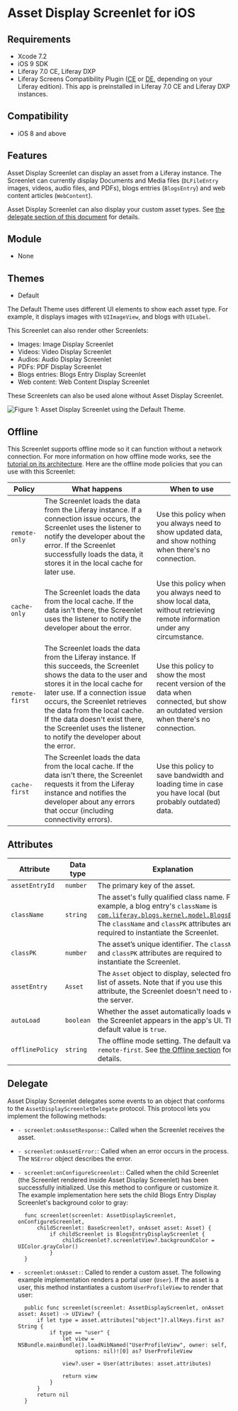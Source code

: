 # Asset Display Screenlet for iOS [](id=asset-display-screenlet-for-ios)

## Requirements [](id=requirements)

- Xcode 7.2
- iOS 9 SDK
- Liferay 7.0 CE, Liferay DXP 
- Liferay Screens Compatibility Plugin 
  ([CE](http://www.liferay.com/marketplace/-/mp/application/54365664) or 
  [DE](http://www.liferay.com/marketplace/-/mp/application/54369726), 
  depending on your Liferay edition). This app is preinstalled in Liferay 7.0 CE 
  and Liferay DXP instances. 

## Compatibility [](id=compatibility)

- iOS 8 and above

## Features [](id=features)

Asset Display Screenlet can display an asset from a Liferay instance. The 
Screenlet can currently display Documents and Media files (`DLFileEntry` images, 
videos, audio files, and PDFs), blogs entries (`BlogsEntry`) and web content 
articles (`WebContent`). 

Asset Display Screenlet can also display your custom asset types. See 
[the delegate section of this document](/develop/reference/-/knowledge_base/7-0/asset-display-screenlet-for-ios#delegate) 
for details. 

## Module [](id=module)

- None

## Themes [](id=themes)

- Default

The Default Theme uses different UI elements to show each asset type. For 
example, it displays images with `UIImageView`, and blogs with `UILabel`. 

This Screenlet can also render other Screenlets: 

- Images: Image Display Screenlet
- Videos: Video Display Screenlet
- Audios: Audio Display Screenlet
- PDFs: PDF Display Screenlet
- Blogs entries: Blogs Entry Display Screenlet
- Web content: Web Content Display Screenlet

These Screenlets can also be used alone without Asset Display Screenlet. 

![Figure 1: Asset Display Screenlet using the Default Theme.](../../images/screens-ios-assetdisplay.png)

## Offline [](id=offline)

This Screenlet supports offline mode so it can function without a network 
connection. For more information on how offline mode works, see the 
[tutorial on its architecture](/develop/tutorials/-/knowledge_base/7-0/architecture-of-offline-mode-in-liferay-screens). 
Here are the offline mode policies that you can use with this Screenlet: 

| Policy | What happens | When to use |
|--------|--------------|-------------|
| `remote-only` | The Screenlet loads the data from the Liferay instance. If a connection issue occurs, the Screenlet uses the listener to notify the developer about the error. If the Screenlet successfully loads the data, it stores it in the local cache for later use. | Use this policy when you always need to show updated data, and show nothing when there's no connection. |
| `cache-only` | The Screenlet loads the data from the local cache. If the data isn't there, the Screenlet uses the listener to notify the developer about the error. | Use this policy when you always need to show local data, without retrieving remote information under any circumstance. |
| `remote-first` | The Screenlet loads the data from the Liferay instance. If this succeeds, the Screenlet shows the data to the user and stores it in the local cache for later use. If a connection issue occurs, the Screenlet retrieves the data from the local cache. If the data doesn't exist there, the Screenlet uses the listener to notify the developer about the error. | Use this policy to show the most recent version of the data when connected, but show an outdated version when there's no connection. |
| `cache-first` | The Screenlet loads the data from the local cache. If the data isn't there, the Screenlet requests it from the Liferay instance and notifies the developer about any errors that occur (including connectivity errors). | Use this policy to save bandwidth and loading time in case you have local (but probably outdated) data. |

## Attributes [](id=attributes)

| Attribute | Data type | Explanation |
|-----------|-----------|-------------|
| `assetEntryId` | `number` | The primary key of the asset. | 
| `className` | `string` | The asset's fully qualified class name. For example, a blog entry's `className` is [`com.liferay.blogs.kernel.model.BlogsEntry`](@platform-ref@/7.0-latest/javadocs/portal-kernel/com/liferay/blogs/kernel/model/BlogsEntry.html). The `className` and `classPK` attributes are required to instantiate the Screenlet. | 
| `classPK` | `number` | The asset’s unique identifier. The `className` and `classPK` attributes are required to instantiate the Screenlet. |
| `assetEntry` | `Asset` | The `Asset` object to display, selected from a list of assets. Note that if you use this attribute, the Screenlet doesn't need to call the server. |
| `autoLoad` | `boolean` | Whether the asset automatically loads when the Screenlet appears in the app's UI. The default value is `true`. |
| `offlinePolicy` | `string` | The offline mode setting. The default value is `remote-first`. See [the Offline section](/develop/reference/-/knowledge_base/7-0/asset-display-screenlet-for-ios#offline) for details. |

## Delegate [](id=delegate)

Asset Display Screenlet delegates some events to an object that conforms to 
the `AssetDisplayScreenletDelegate` protocol. This protocol lets you implement 
the following methods: 

- `- screenlet:onAssetResponse:`: Called when the Screenlet receives the asset. 

- `- screenlet:onAssetError:`: Called when an error occurs in the process. The 
  `NSError` object describes the error. 
   
- `- screenlet:onConfigureScreenlet:`: Called when the child Screenlet (the 
  Screenlet rendered inside Asset Display Screenlet) has been successfully 
  initialized. Use this method to configure or customize it. The example 
  implementation here sets the child Blogs Entry Display Screenlet's background 
  color to gray: 

        func screenlet(screenlet: AssetDisplayScreenlet, onConfigureScreenlet, 
            childScreenlet: BaseScreenlet?, onAsset asset: Asset) {
                if childScreenlet is BlogsEntryDisplayScreenlet {
                    childScreenlet?.screenletView?.backgroundColor = UIColor.grayColor()
                }
        }

- `- screenlet:onAsset:`: Called to render a custom asset. The following example 
  implementation renders a portal user (`User`). If the asset is a user, this 
  method instantiates a custom `UserProfileView` to render that user: 

        public func screenlet(screenlet: AssetDisplayScreenlet, onAsset asset: Asset) -> UIView? {
            if let type = asset.attributes["object"]?.allKeys.first as? String {
                if type == "user" {
                    let view = NSBundle.mainBundle().loadNibNamed("UserProfileView", owner: self, 
                        options: nil)![0] as? UserProfileView

                    view?.user = User(attributes: asset.attributes)

                    return view
                }
            }
            return nil
        }
